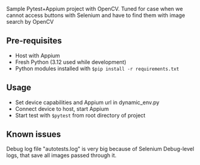 Sample Pytest+Appium project with OpenCV.
Tuned for case when we cannot access buttons with Selenium
and have to find them with image search by OpenCV

## Pre-requisites
- Host with Appium
- Fresh Python (3.12 used while development)
- Python modules installed with `$pip install -r requirements.txt`

## Usage
- Set device capabilities and Appium url in dynamic_env.py 
- Connect device to host, start Appium
- Start test with `$pytest` from root directory of project

## Known issues
Debug log file "autotests.log" is very big because of Selenium Debug-level logs, that save all images passed through it.
